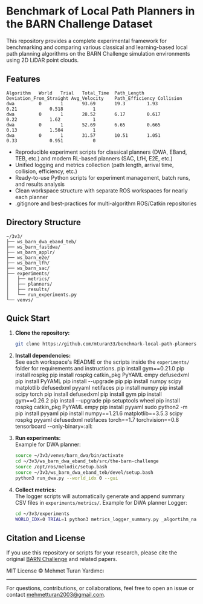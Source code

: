 
# Benchmark of Local Path Planners in the BARN Challenge Dataset

This repository provides a complete experimental framework for benchmarking and comparing various classical and learning-based local path planning algorithms on the BARN Challenge simulation environments using 2D LiDAR point clouds.

## Features

	Algorithm	World	Trial	Total_Time	Path_Length	Deviation_From_Straight	Avg_Velocity	Path_Efficiency	Collision
	dwa		    0	    1	    93.69		19.3		1.93			        0.21		    0.518		    1
	dwa		    0	    1	    28.52		6.17		0.617			        0.22		    1.62		    1
	dwa		    0	    1	    52.69		6.65		0.665			        0.13		    1.504		    1
	dwa		    0	    1	    31.57		10.51		1.051			        0.33		    0.951		    0

- Reproducible experiment scripts for classical planners (DWA, EBand, TEB, etc.) and modern RL-based planners (SAC, LfH, E2E, etc.)
- Unified logging and metrics collection (path length, arrival time, collision, efficiency, etc.)
- Ready-to-use Python scripts for experiment management, batch runs, and results analysis
- Clean workspace structure with separate ROS workspaces for nearly each planner
- .gitignore and best-practices for multi-algorithm ROS/Catkin repositories

## Directory Structure

```
~/3v3/
├── ws_barn_dwa_eband_teb/
├── ws_barn_fastdwa/
├── ws_barn_applr/
├── ws_barn_e2e/
├── ws_barn_lfh/
├── ws_barn_sac/
├── experiments/
│   ├── metrics/
│   ├── planners/
│   ├── results/
│   └── run_experiments.py
└── venvs/
```

## Quick Start

1. **Clone the repository:**
    ```bash
    git clone https://github.com/mturan33/benchmark-local-path-planners-barn-challenge.git 3v3
    ```

2. **Install dependencies:**  
   See each workspace's README or the scripts inside the `experiments/` folder for requirements and instructions.
    pip install gym==0.21.0
    pip install rospkg
    pip install rospkg catkin_pkg PyYAML empy defusedxml
    pip install PyYAML
    pip install --upgrade pip
    pip install numpy scipy matplotlib defusedxml pyyaml netifaces
    pip install numpy
    pip install scipy torch
    pip install defusedxml
    pip install gym
    pip install gym==0.26.2
    pip install --upgrade pip setuptools wheel
    pip install rospkg catkin_pkg PyYAML empy
    pip install pyyaml
    sudo python2 -m pip install pyyaml
    pip install numpy==1.21.6 matplotlib==3.5.3 scipy rospkg pyyaml defusedxml netifaces torch==1.7 torchvision==0.8 tensorboard --only-binary=:all:

4. **Run experiments:**  
   Example for DWA planner:
    ```bash
    source ~/3v3/venvs/barn_dwa/bin/activate
    cd ~/3v3/ws_barn_dwa_eband_teb/src/the-barn-challenge
    source /opt/ros/melodic/setup.bash
    source ~/3v3/ws_barn_dwa_eband_teb/devel/setup.bash
    python3 run_dwa.py --world_idx 0 --gui
    ```

5. **Collect metrics:**  
   The logger scripts will automatically generate and append summary CSV files in `experiments/metrics/`.
   Example for DWA planner Logger:
    ```bash
    cd ~/3v3/experiments
    WORLD_IDX=0 TRIAL=1 python3 metrics_logger_summary.py _algortihm_name:=dwa
    ```

## Citation and License

If you use this repository or scripts for your research, please cite the original [BARN Challenge](https://cs.gmu.edu/~xiao/Research/BARN_Challenge/BARN_Challenge25.html) and related papers.

MIT License © Mehmet Turan Yardımcı

---

For questions, contributions, or collaborations, feel free to open an issue or contact [mehmetturan2003@gmail.com](mailto:mehmetturan2003@gmail.com).
